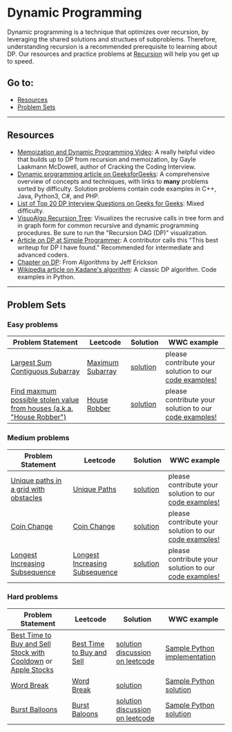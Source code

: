 # Dynamic Programming

Dynamic programming is a technique that optimizes over recursion, by leveraging the shared solutions and structues of subproblems. Therefore, understanding recursion is a recommended prerequisite to learning about DP. Our resources and practice problems at [Recursion](https://github.com/WomenWhoCode/wwcsf-algos/tree/master/topics/recursion.md) will help you get up to speed. 

## Go to:
 * [Resources](#resources)
 * [Problem Sets](#problem-sets)

___

## Resources

* [Memoization and Dynamic Programming Video](https://youtu.be/P8Xa2BitN3I): A really helpful video that builds up to DP from recursion and memoization, by Gayle Laakmann McDowell, author of Cracking the Coding Interview.
* [Dynamic programming article on GeeksforGeeks](https://www.geeksforgeeks.org/dynamic-programming/): A comprehensive overview of concepts and techniques, with links to **many** problems sorted by difficulty. Solution problems contain code examples in C++, Java, Python3, C#, and PHP.
* [List of Top 20 DP Interview Questions on Geeks for Geeks](https://www.geeksforgeeks.org/top-20-dynamic-programming-interview-questions/): Mixed difficulty.
* [VisuoAlgo Recursion Tree](https://visualgo.net/en/recursion?slide=1): Visualizes the recrusive calls in tree form and in graph form for common recursive and dynamic programming procedures. Be sure to run the "Recursion DAG (DP)" visualization.
* [Article on DP at Simple Programmer](https://simpleprogrammer.com/guide-dynamic-programming/): A contributor calls this "This best writeup for DP I have found." Recommended for intermediate and advanced coders.
* [Chapter on DP](http://jeffe.cs.illinois.edu/teaching/algorithms/book/03-dynprog.pdf): From *Algorithms* by Jeff Erickson
* [Wikipedia article on Kadane's algorithm](https://en.wikipedia.org/wiki/Maximum_subarray_problem#Kadane's_algorithm): A classic DP algorithm. Code examples in Python.

___

## Problem Sets

### Easy problems
Problem Statement | Leetcode | Solution | WWC example
--- | --- | --- | ---
[Largest Sum Contiguous Subarray](https://www.geeksforgeeks.org/largest-sum-contiguous-subarray/) | [Maximum Subarray](https://leetcode.com/problems/maximum-subarray/) | [solution](https://www.geeksforgeeks.org/largest-sum-contiguous-subarray/#tablist1-panel1) | please contribute your solution to our [code examples!](https://github.com/WomenWhoCode/wwcsf-algos/tree/master/code-examples/dynamic-programming)
[Find maxmum possible stolen value from houses (a.k.a. "House Robber")](https://www.geeksforgeeks.org/find-maximum-possible-stolen-value-houses/) | [House Robber](https://leetcode.com/problems/house-robber/) | [solution](https://www.geeksforgeeks.org/find-maximum-possible-stolen-value-houses/#tablist1-panel1) | please contribute your solution to our [code examples!](https://github.com/WomenWhoCode/wwcsf-algos/tree/master/code-examples/dynamic-programming)

### Medium problems
Problem Statement | Leetcode | Solution | WWC example
--- | --- | --- | ---
[Unique paths in a grid with obstacles](https://www.geeksforgeeks.org/unique-paths-in-a-grid-with-obstacles/) | [Unique Paths](https://leetcode.com/problems/unique-paths-ii/) | [solution](https://www.geeksforgeeks.org/unique-paths-in-a-grid-with-obstacles/#highlighter_437436) | please contribute your solution to our [code examples!](https://github.com/WomenWhoCode/wwcsf-algos/tree/master/code-examples/dynamic-programming)
[Coin Change](https://leetcode.com/explore/interview/card/top-interview-questions-medium/111/dynamic-programming/809/) | [Coin Change](https://leetcode.com/problems/coin-change/) | [solution](https://leetcode.com/articles/coin-change/) | please contribute your solution to our [code examples!](https://github.com/WomenWhoCode/wwcsf-algos/tree/master/code-examples/dynamic-programming)
[Longest Increasing Subsequence](https://leetcode.com/explore/interview/card/top-interview-questions-medium/111/dynamic-programming/810/) | [Longest Increasing Subsequence](https://leetcode.com/problems/longest-increasing-subsequence/) | [solution](https://leetcode.com/articles/longest-increasing-subsequence/) | please contribute your solution to our [code examples!](https://github.com/WomenWhoCode/wwcsf-algos/tree/master/code-examples/dynamic-programming)

### Hard problems
Problem Statement | Leetcode | Solution | WWC example
--- | --- | --- | ---
[Best Time to Buy and Sell Stock with Cooldown](https://leetcode.com/explore/interview/card/top-interview-questions-hard/121/dynamic-programming/862/) or [Apple Stocks](https://www.interviewcake.com/question/python3/stock-price) | [Best Time to Buy and Sell](https://leetcode.com/problems/best-time-to-buy-and-sell-stock-with-cooldown/) | [solution discussion on leetcode](https://leetcode.com/explore/interview/card/top-interview-questions-hard/121/dynamic-programming/862/discuss) | [Sample Python implementation](https://github.com/WomenWhoCode/wwcsf-algos/tree/master/code-examples/dynamic-programming/buy_sell_stock_cooldown.py)
[Word Break](https://www.geeksforgeeks.org/word-break-problem-dp-32/) | [Word Break](https://leetcode.com/problems/word-break-ii/) | [solution](https://www.geeksforgeeks.org/word-break-problem-dp-32/#tablist1-panel1) | [Sample Python solution](https://github.com/WomenWhoCode/wwcsf-algos/tree/master/code-examples/dynamic-programming/word_break_ii.py)
[Burst Balloons](https://leetcode.com/explore/interview/card/top-interview-questions-hard/121/dynamic-programming/866/) | [Burst Baloons](https://leetcode.com/problems/burst-balloons/) | [solution discussion on leetcode](https://leetcode.com/explore/interview/card/top-interview-questions-hard/121/dynamic-programming/866/discuss) | [Sample Python solution](https://github.com/WomenWhoCode/wwcsf-algos/tree/master/code-examples/dynamic-programming/burst_balloon.py)
